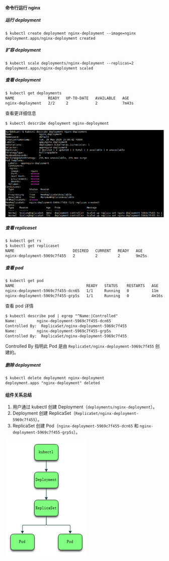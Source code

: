 #### 命令行运行 nginx

##### 运行 deployment

```shell
$ kubectl create deployment nginx-deployment --image=nginx
deployment.apps/nginx-deployment created
```

##### 扩容 deployment

```shell
$ kubectl scale deployments/nginx-deployment --replicas=2
deployment.apps/nginx-deployment scaled
```

##### 查看 deployment 

```shell
$ kubectl get deployments
NAME               READY   UP-TO-DATE   AVAILABLE   AGE
nginx-deployment   2/2     2            2           7m43s
```

查看更详细信息

```shell
$ kubectl describe deployment nginx-deployment
```

![1590477319462](assets/1590477319462.png)

##### 查看 replicaset

```shell
$ kubectl get rs
$ kubectl get replicaset
NAME                          DESIRED   CURRENT   READY   AGE
nginx-deployment-5969c7f455   2         2         2       9m25s
```

##### 查看 pod

```shell
$ kubectl get pod
NAME                                READY   STATUS    RESTARTS   AGE
nginx-deployment-5969c7f455-dcn65   1/1     Running   0          11m
nginx-deployment-5969c7f455-grp5s   1/1     Running   0          4m16s
```

查看 pod 详情

```shell
$ kubectl describe pod | egrep "^Name:|Controlled"
Name:         nginx-deployment-5969c7f455-dcn65
Controlled By:  ReplicaSet/nginx-deployment-5969c7f455
Name:         nginx-deployment-5969c7f455-grp5s
Controlled By:  ReplicaSet/nginx-deployment-5969c7f455
```

Controlled By 指明此 Pod 是由 `ReplicaSet/nginx-deployment-5969c7f455` 创建的。

##### 删除 deployment

```shell
$ kubectl delete deployment nginx-deployment
deployment.apps "nginx-deployment" deleted
```

#### 组件关系总结

1. 用户通过 kubectl 创建 Deployment（`deployments/nginx-deployment`）。
2. Deployment 创建 ReplicaSet（`ReplicaSet/nginx-deployment-5969c7f455`）。
3. ReplicaSet 创建 Pod（`nginx-deployment-5969c7f455-dcn65` 和 `nginx-deployment-5969c7f455-grp5s`）。

![1590478941730](assets/1590478941730.png)

